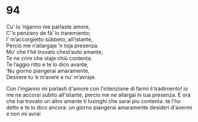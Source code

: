 # 94
  
Cu’ lu ’nganno me parlaste amore,  
C’’o penziero de fà’ lo traremiento;  
I’ m’accorgietto sùbbeto, all’istante,  
Perciò me n’allargaje ’n toja presenza.  
Mo’ che t’hê truvato chest’auto amante,  
Te ne crire che staje chiù contenta.  
Te l’aggio ritto e te lo dico avante,  
’Nu giorno piangerai amaramente,  
Desirere tu ’e m’avere e nu’ m’avraje.

Con l'inganno mi parlasti d'amore
con l'intenzione di farmi il tradimento!
io me ne accorsi subito all'istante,
percio me ne allargai in tua presenza.
E ora che hai trovato un altro amante
ti lusinghi che sarai piu contenta.
te l'ho detto e te lo dico ancora:
un giorno piangerai amaramente
desideri d'avermi e non mi avrai
